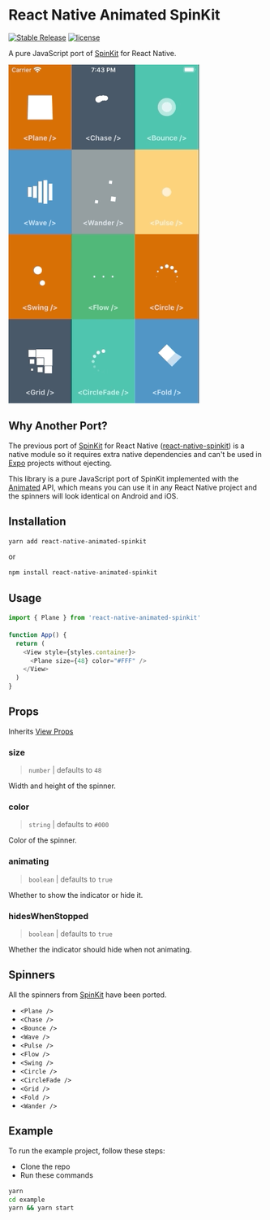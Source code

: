 # React Native Animated SpinKit

[![Stable Release](https://img.shields.io/npm/v/react-native-animated-spinkit.svg)](https://npm.im/react-native-animated-spinkit) [![license](https://badgen.now.sh/badge/license/MIT)](./LICENSE)

A pure JavaScript port of [SpinKit](https://github.com/tobiasahlin/SpinKit) for React Native.

![](demo.gif)

## Why Another Port?

The previous port of [SpinKit](https://github.com/tobiasahlin/SpinKit) for React Native ([react-native-spinkit](https://github.com/maxs15/react-native-spinkit)) is a native module so it requires extra native dependencies and can't be used in [Expo](https://expo.io) projects without ejecting.

This library is a pure JavaScript port of SpinKit implemented with the [Animated](https://facebook.github.io/react-native/docs/animated) API, which means you can use it in any React Native project and the spinners will look identical on Android and iOS.

## Installation

```sh
yarn add react-native-animated-spinkit
```

or

```sh
npm install react-native-animated-spinkit
```

## Usage

```js
import { Plane } from 'react-native-animated-spinkit'

function App() {
  return (
    <View style={styles.container}>
      <Plane size={48} color="#FFF" />
    </View>
  )
}
```

## Props

Inherits [View Props](https://facebook.github.io/react-native/docs/view#props)

### size

> `number` | defaults to `48`

Width and height of the spinner.

### color

> `string` | defaults to `#000`

Color of the spinner.

### animating

> `boolean` | defaults to `true`

Whether to show the indicator or hide it.

### hidesWhenStopped

> `boolean` | defaults to `true`

Whether the indicator should hide when not animating.

## Spinners

All the spinners from [SpinKit](https://github.com/tobiasahlin/SpinKit) have been ported.

- `<Plane />`
- `<Chase />`
- `<Bounce />`
- `<Wave />`
- `<Pulse />`
- `<Flow />`
- `<Swing />`
- `<Circle />`
- `<CircleFade />`
- `<Grid />`
- `<Fold />`
- `<Wander />`

## Example

To run the example project, follow these steps:

- Clone the repo
- Run these commands

```sh
yarn
cd example
yarn && yarn start
```
